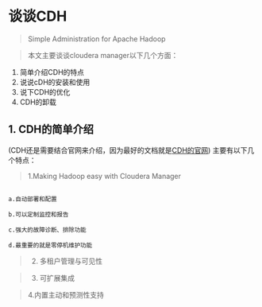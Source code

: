 # 谈谈CDH
> Simple Administration for Apache Hadoop

> 本文主要谈谈cloudera manager以下几个方面：

1. 简单介绍CDH的特点
2. 说说cDH的安装和使用
3. 说下CDH的优化
4. CDH的卸载


## 1. CDH的简单介绍
(CDH还是需要结合官网来介绍，因为最好的文档就是[CDH的官网](https://www.cloudera.com/)) 
主要有以下几个特点：
> 1.Making Hadoop easy with Cloudera Manager

```

a.自动部署和配置

b.可以定制监控和报告

c.强大的故障诊断、排除功能

d.最重要的就是零停机维护功能

```

> 2. 多租户管理与可见性

> 3. 可扩展集成

> 4.内置主动和预测性支持
